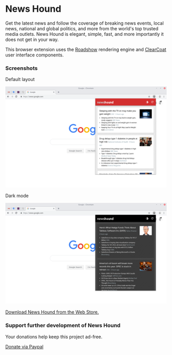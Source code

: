 # News Hound

Get the latest news and follow the coverage of breaking news events, local news, national and global politics, and more from the world's top trusted media outlets. News Hound is elegant, simple, fast, and more importantly it does not get in your way.

This browser extension uses the [Roadshow](https://github.com/bcosca/roadshow) rendering engine and [ClearCoat](https://github.com/bcosca/clearcoat) user interface components.

### Screenshots

Default layout

![Light mode](pub/img/screenshot-0.png)

Dark mode

![Dark mode](pub/img/screenshot-1.png)

[Download News Hound from the Web Store.](https://chrome.google.com/webstore/detail/news-hound/oldaaikodjfajkjopadhhbkbmlgejdpb)

### Support further development of News Hound

Your donations help keep this project ad-free.

[Donate via Paypal](https://www.paypal.com/cgi-bin/webscr?cmd=_s-xclick&hosted_button_id=3VSK6CKUYZRBL&source=url)

